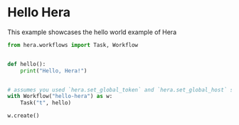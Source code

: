 # Hello Hera

This example showcases the hello world example of Hera

```python
from hera.workflows import Task, Workflow


def hello():
    print("Hello, Hera!")


# assumes you used `hera.set_global_token` and `hera.set_global_host` so that the workflow can be submitted
with Workflow("hello-hera") as w:
    Task("t", hello)

w.create()
```
